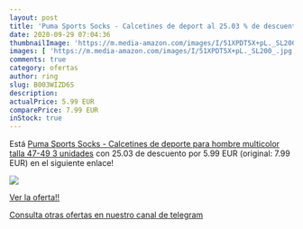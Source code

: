 ```yaml
---
layout: post
title: 'Puma Sports Socks - Calcetines de deport al 25.03 % de descuento'
date: 2020-09-29 07:04:36
thumbnailImage: 'https://m.media-amazon.com/images/I/51XPDT5X+pL._SL200_.jpg'
images: [ 'https://m.media-amazon.com/images/I/51XPDT5X+pL._SL200_.jpg' ]
comments: true
category: ofertas
author: ring
slug: B003WIZD6S
description:
actualPrice: 5.99 EUR
comparePrice: 7.99 EUR
inStock: true
---
```


Está [Puma Sports Socks - Calcetines de deporte para hombre  multicolor  talla 47-49  3 unidades](https://www.amazon.com/dp/B003WIZD6S/?tag=redken08-20) con 25.03 de descuento por 5.99 EUR (original: 7.99 EUR) en el siguiente enlace!

[![](https://m.media-amazon.com/images/I/51XPDT5X+pL._SL200_.jpg)](https://www.amazon.com/dp/B003WIZD6S/?tag=redken08-20)

[Ver la oferta!!](https://www.amazon.com/dp/B003WIZD6S/?tag=redken08-20)

[Consulta otras ofertas en nuestro canal de telegram](https://t.me/s/ofertas25)
